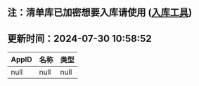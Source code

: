 ## 注：清单库已加密想要入库请使用 ([入库工具](https://github.com/BlankTMing/ManifestAutoUpdate/releases))

## 更新时间：2024-07-30 10:58:52
| AppID | 名称 | 类型  |
| :-------------------- | :----------------------------- | :----------- |
| null | null| null |
